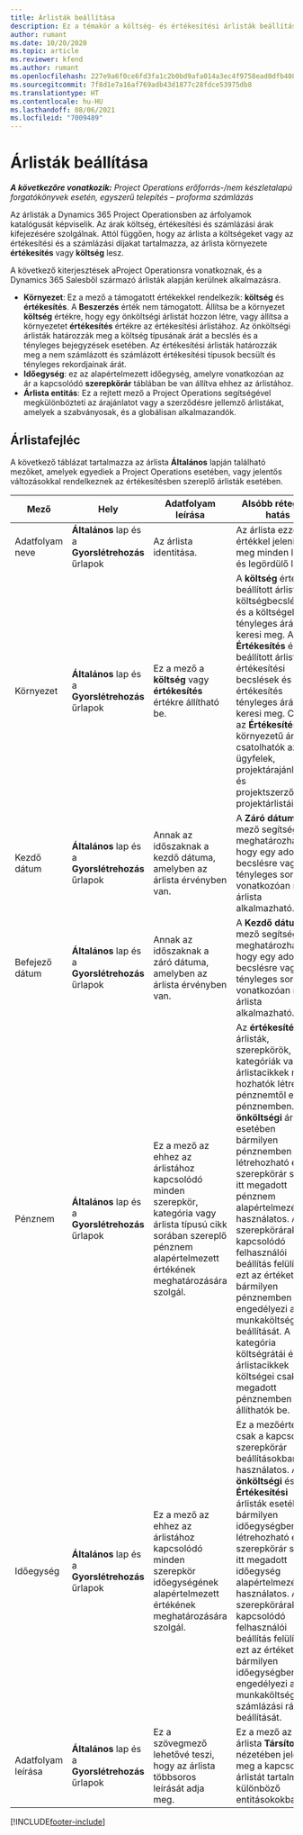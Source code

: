 ```yaml
---
title: Árlisták beállítása
description: Ez a témakör a költség- és értékesítési árlisták beállításáról nyújt információkat.
author: rumant
ms.date: 10/20/2020
ms.topic: article
ms.reviewer: kfend
ms.author: rumant
ms.openlocfilehash: 227e9a6f0ce6fd3fa1c2b0bd9afa014a3ec4f9758ead0dfb408156535692575c
ms.sourcegitcommit: 7f8d1e7a16af769adb43d1877c28fdce53975db8
ms.translationtype: HT
ms.contentlocale: hu-HU
ms.lasthandoff: 08/06/2021
ms.locfileid: "7009489"
---
```

# <a name="set-up-price-lists"></a>Árlisták beállítása

_**A következőre vonatkozik:** Project Operations erőforrás-/nem készletalapú forgatókönyvek esetén, egyszerű telepítés – proforma számlázás_

Az árlisták a Dynamics 365 Project Operationsben az árfolyamok katalógusát képviselik. Az árak költség, értékesítési és számlázási árak kifejezésére szolgálnak. Attól függően, hogy az árlista a költségeket vagy az értékesítési és a számlázási díjakat tartalmazza, az árlista környezete **értékesítés** vagy **költség** lesz.

A következő kiterjesztések aProject Operationsra vonatkoznak, és a Dynamics 365 Salesből származó árlisták alapján kerülnek alkalmazásra.

- **Környezet**: Ez a mező a támogatott értékekkel rendelkezik: **költség** és **értékesítés**. A **Beszerzés** érték nem támogatott. Állítsa be a környezet **költség** értékre, hogy egy önköltségi árlistát hozzon létre, vagy állítsa a környezetet **értékesítés** értékre az értékesítési árlistához. Az önköltségi árlisták határozzák meg a költség típusának árát a becslés és a tényleges bejegyzések esetében. Az értékesítési árlisták határozzák meg a nem számlázott és számlázott értékesítési típusok becsült és tényleges rekordjainak árát.
- **Időegység**: ez az alapértelmezett időegység, amelyre vonatkozóan az ár a kapcsolódó **szerepkörár** táblában be van állítva ehhez az árlistához.
- **Árlista entitás**: Ez a rejtett mező a Project Operations segítségével megkülönbözteti az árajánlatot vagy a szerződésre jellemző árlistákat, amelyek a szabványosak, és a globálisan alkalmazandók.

## <a name="price-list-header"></a>Árlistafejléc

A következő táblázat tartalmazza az árlista **Általános** lapján található mezőket, amelyek egyediek a Project Operations esetében, vagy jelentős változásokkal rendelkeznek az értékesítésben szereplő árlisták esetében.

| Mező | Hely | Adatfolyam leírása | Alsóbb rétegbeli hatás |
| --- | --- | --- | --- |
| Adatfolyam neve | **Általános** lap és a **Gyorslétrehozás** űrlapok | Az árlista identitása. | Az árlista ezzel az értékkel jelenik meg minden lista és legördülő lapon.|
| Környezet | **Általános** lap és a **Gyorslétrehozás** űrlapok | Ez a mező a **költség** vagy **értékesítés** értékre állítható be. | A **költség** értékre beállított árlista a költségbecslések és a költségek tényleges árát keresi meg. A **Értékesítés** értékre beállított árlista az értékesítési becslések és a értékesítés tényleges árát keresi meg. Csak az **Értékesítés** környezetű árlisták csatolhatók az ügyfelek, projektárajánlatok és projektszerződések projektárlistáihoz. |
| Kezdő dátum | **Általános** lap és a **Gyorslétrehozás** űrlapok | Annak az időszaknak a kezdő dátuma, amelyben az árlista érvényben van. | A **Záró dátum** mező segítségével meghatározhatja, hogy egy adott becslésre vagy tényleges sorra vonatkozóan mely árlista alkalmazható. |
| Befejező dátum | **Általános** lap és a **Gyorslétrehozás** űrlapok | Annak az időszaknak a záró dátuma, amelyben az árlista érvényben van. | A **Kezdő dátum** mező segítségével meghatározhatja, hogy egy adott becslésre vagy tényleges sorra vonatkozóan mely árlista alkalmazható. |
| Pénznem | **Általános** lap és a **Gyorslétrehozás** űrlapok | Ez a mező az ehhez az árlistához kapcsolódó minden szerepkör, kategória vagy árlista típusú cikk sorában szereplő pénznem alapértelmezett értékének meghatározására szolgál. | Az **értékesítés** árlisták, szerepkörök, kategóriák vagy árlistacikkek nem hozhatók létre a pénznemtől eltérő pénznemben. Az **önköltségi** árlisták esetében bármilyen pénznemben létrehozható egy szerepkörár sor. Az itt megadott pénznem alapértelmezésként használatos. A szerepkörárakhoz kapcsolódó felhasználói beállítás felülírhatja ezt az értéket, ha bármilyen pénznemben engedélyezi a munkaköltségi ráta beállítását. A kategória költségrátái és árlistacikkek költségei csak az itt megadott pénznemben állíthatók be. |
| Időegység | **Általános** lap és a **Gyorslétrehozás** űrlapok | Ez a mező az ehhez az árlistához kapcsolódó minden szerepkör időegységének alapértelmezett értékének meghatározására szolgál. | Ez a mezőérték csak a kapcsolódó szerepkörár beállításokban használatos. Az **önköltségi** és **Értékesítési** árlisták esetében bármilyen időegységben létrehozható egy szerepkörár sor. Az itt megadott időegység alapértelmezésként használatos. A szerepkörárakhoz kapcsolódó felhasználói beállítás felülírhatja ezt az értéket, ha bármilyen időegységben engedélyezi a munkaköltségi és számlázási ráta beállítását. |
| Adatfolyam leírása | **Általános** lap és a **Gyorslétrehozás** űrlapok | Ez a szövegmező lehetővé teszi, hogy az árlista többsoros leírását adja meg. | Ez a mező az árlista **Társított** nézetében jelenik meg a kapcsolódó árlistát tartalmazó különböző entitásokokban. |


[!INCLUDE[footer-include](../includes/footer-banner.md)]
